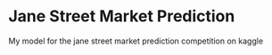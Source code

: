 # Jane Street Market Prediction
 My model for the jane street market prediction competition on kaggle
